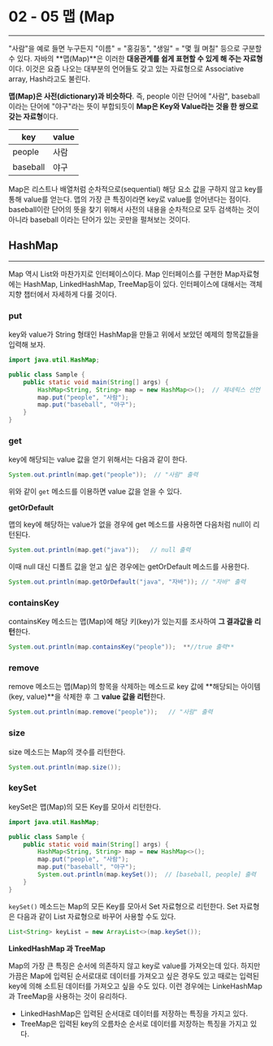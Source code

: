 # 02 - 05 맵 (Map

------

"사람"을 예로 들면 누구든지 "이름" = "홍길동", "생일" = "몇 월 며칠" 등으로 구분할 수 있다. 자바의 **맵(Map)**은 이러한 **대응관계를 쉽게 표현할 수 있게 해 주는 자료형**이다. 이것은 요즘 나오는 대부분의 언어들도 갖고 있는 자료형으로 Associative array, Hash라고도 불린다.

**맵(Map)은 사전(dictionary)과 비슷하다**. 즉, people 이란 단어에 "사람", baseball 이라는 단어에 "야구"라는 뜻이 부합되듯이 **Map은 Key와 Value라는 것을 한 쌍으로 갖는 자료형**이다.

| key      | value |
| -------- | ----- |
| people   | 사람  |
| baseball | 야구  |

Map은 리스트나 배열처럼 순차적으로(sequential) 해당 요소 값을 구하지 않고 key를 통해 value를 얻는다. 맵의 가장 큰 특징이라면 key로 value를 얻어낸다는 점이다. baseball이란 단어의 뜻을 찾기 위해서 사전의 내용을 순차적으로 모두 검색하는 것이 아니라 baseball 이라는 단어가 있는 곳만을 펄쳐보는 것이다.

## HashMap

------

Map 역시 List와 마찬가지로 인터페이스이다. Map 인터페이스를 구현한 Map자료형에는 HashMap, LinkedHashMap, TreeMap등이 있다. 인터페이스에 대해서는 객체지향 챕터에서 자세하게 다룰 것이다.

### put

key와 value가 String 형태인 HashMap을 만들고 위에서 보았던 예제의 항목값들을 입력해 보자.

```java
import java.util.HashMap;

public class Sample {
    public static void main(String[] args) {
        HashMap<String, String> map = new HashMap<>();  // 제네릭스 선언
        map.put("people", "사람");
        map.put("baseball", "야구");
    }
}
```

### get

key에 해당되는 value 값을 얻기 위해서는 다음과 같이 한다.

```java
System.out.println(map.get("people"));  // "사람" 출력
```

위와 같이 `get` 메소드를 이용하면 value 값을 얻을 수 있다.

**getOrDefault**

맵의 key에 해당하는 value가 없을 경우에 get 메소드를 사용하면 다음처럼 null이 리턴된다.

```java
System.out.println(map.get("java"));   // null 출력
```

이때 null 대신 디폴트 값을 얻고 싶은 경우에는 getOrDefault 메소드를 사용한다.

```java
System.out.println(map.getOrDefault("java", "자바")); // "자바" 출력
```

### containsKey

containsKey 메소드는 맵(Map)에 해당 키(key)가 있는지를 조사하여 **그 결과값을 리턴**한다.

```java
System.out.println(map.containsKey("people"));  **//true 출력**
```

### remove

remove 메소드는 맵(Map)의 항목을 삭제하는 메소드로 key 값에 **해당되는 아이템(key, value)**을 삭제한 후 그 **value 값을 리턴**한다.

```java
System.out.println(map.remove("people"));   // "사람" 출력
```

### size

size 메소드는 Map의 갯수를 리턴한다.

```java
System.out.println(map.size());  
```

### keySet

keySet은 맵(Map)의 모든 Key를 모아서 리턴한다.

```java
import java.util.HashMap;

public class Sample {
    public static void main(String[] args) {
        HashMap<String, String> map = new HashMap<>();
        map.put("people", "사람");
        map.put("baseball", "야구");
        System.out.println(map.keySet());  // [baseball, people] 출력
    }
}
```

`keySet()` 메소드는 Map의 모든 Key를 모아서 Set 자료형으로 리턴한다. Set 자료형은 다음과 같이 List 자료형으로 바꾸어 사용할 수도 있다.

```java
List<String> keyList = new ArrayList<>(map.keySet());
```

**LinkedHashMap 과 TreeMap**

Map의 가장 큰 특징은 순서에 의존하지 않고 key로 value를 가져오는데 있다. 하지만 가끔은 Map에 입력된 순서로대로 데이터를 가져오고 싶은 경우도 있고 때로는 입력된 key에 의해 소트된 데이터를 가져오고 싶을 수도 있다. 이런 경우에는 LinkeHashMap과 TreeMap을 사용하는 것이 유리하다.

- LinkedHashMap은 입력된 순서대로 데이터를 저장하는 특징을 가지고 있다.
- TreeMap은 입력된 key의 오름차순 순서로 데이터를 저장하는 특징을 가지고 있다.